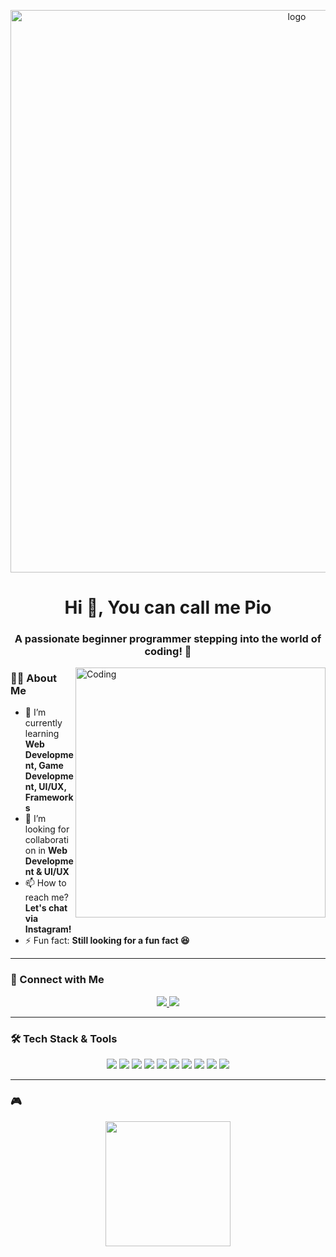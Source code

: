 <!-- Banner GIF -->
<p align="center">
  <img width="900px" src="https://media2.giphy.com/media/v1.Y2lkPTc5MGI3NjExMnlweTJxd3JyY2dwNnlzNnExZWhqdXBjczg1MDZkZXEzMHlycHVwMyZlcD12MV9pbnRlcm5hbF9naWZfYnlfaWQmY3Q9Zw/tyttpH9pI19c4OZ4WUo/giphy.gif" alt="logo">
</p>

<h1 align="center">Hi 👋, You can call me Pio</h1>
<h3 align="center">A passionate beginner programmer stepping into the world of coding! 🚀</h3>

<!-- Animasi GIF -->
<img align="right" alt="Coding" width="400" src="https://user-images.githubusercontent.com/74038190/219923809-b86dc415-a0c2-4a38-bc88-ad6cf06395a8.gif">

### 👨‍💻 About Me  
- 🌱 I’m currently learning **Web Development, Game Development, UI/UX, Frameworks**  
- 🤝 I’m looking for collaboration in **Web Development & UI/UX**  
- 📫 How to reach me? **Let's chat via Instagram!**  
- ⚡ Fun fact: **Still looking for a fun fact 😆**  

---

### 🚀 Connect with Me  
<p align="center">
  <a href="https://instagram.com/reis_pio" target="blank">
    <img src="https://img.shields.io/badge/Instagram-%23E4405F.svg?style=for-the-badge&logo=instagram&logoColor=white">
  </a>
  <a href="https://discord.gg/rio02135" target="blank">
    <img src="https://img.shields.io/badge/Discord-%237289DA.svg?style=for-the-badge&logo=discord&logoColor=white">
  </a>
</p>

---

### 🛠️ Tech Stack & Tools  
<p align="center">
  <img src="https://img.shields.io/badge/Bootstrap-%23563D7C.svg?style=for-the-badge&logo=bootstrap&logoColor=white">
  <img src="https://img.shields.io/badge/C-%2300599C.svg?style=for-the-badge&logo=c&logoColor=white">
  <img src="https://img.shields.io/badge/C++-%2300599C.svg?style=for-the-badge&logo=c%2B%2B&logoColor=white">
  <img src="https://img.shields.io/badge/Docker-%230db7ed.svg?style=for-the-badge&logo=docker&logoColor=white">
  <img src="https://img.shields.io/badge/Linux-%23FCC624.svg?style=for-the-badge&logo=linux&logoColor=black">
  <img src="https://img.shields.io/badge/MySQL-%2300f.svg?style=for-the-badge&logo=mysql&logoColor=white">
  <img src="https://img.shields.io/badge/PHP-%23777BB4.svg?style=for-the-badge&logo=php&logoColor=white">
  <img src="https://img.shields.io/badge/Python-%233776AB.svg?style=for-the-badge&logo=python&logoColor=white">
  <img src="https://img.shields.io/badge/Kotlin-%230095D5.svg?style=for-the-badge&logo=kotlin&logoColor=white">
  <img src="https://img.shields.io/badge/Unity-%23000000.svg?style=for-the-badge&logo=unity&logoColor=white">
</p>

---

### 🎮
<p align="center">
  <img width="200px" src="https://media1.giphy.com/media/v1.Y2lkPTc5MGI3NjExaWNsOWo3N3RpbHJ0cTl3cjE1NHg2ajhsbjlvamcwb29veTlwOXJ4aSZlcD12MV9pbnRlcm5hbF9naWZfYnlfaWQmY3Q9Zw/11lxCeKo6cHkJy/giphy.gif">
</p>
